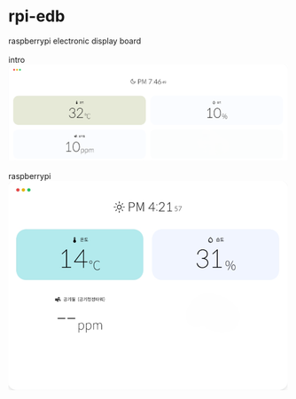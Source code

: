 # rpi-edb
raspberrypi electronic display board
<br>
<br>
intro
<img src="2.png" alt="이미지 로딩중...">
<br>
<br>
raspberrypi
<img src="3.png" alt="이미지 로딩중...">
